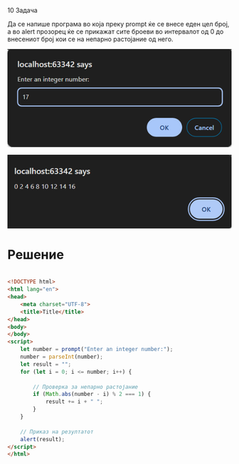 10 Задача

Да се напише програма во која преку prompt ќе се внесе еден цел број, а во alert прозорец ќе се прикажат сите броеви во интервалот од 0 до внесениот број кои се на непарно растојание од него.

![image](img/10.1.png)

![image](img/10.2.png)





# Решение
```html

<!DOCTYPE html>
<html lang="en">
<head>
    <meta charset="UTF-8">
    <title>Title</title>
</head>
<body>
</body>
<script>
    let number = prompt("Enter an integer number:");
    number = parseInt(number);
    let result = "";
    for (let i = 0; i <= number; i++) {

        // Проверка за непарно растојание
        if (Math.abs(number - i) % 2 === 1) {
            result += i + " ";
        }
    }

    // Приказ на резултатот
    alert(result);
</script>
</html>

```
